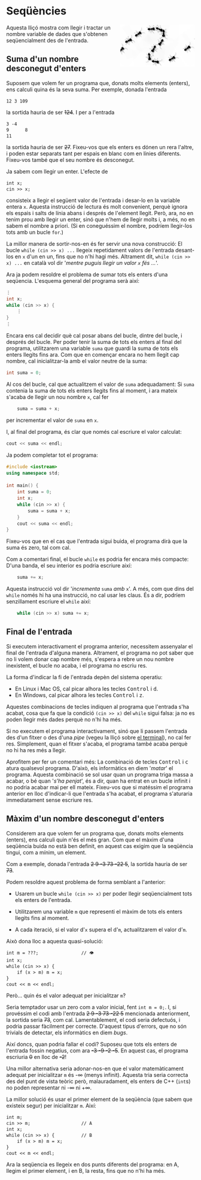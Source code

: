 # Seqüències

<img src='././sequencies.png' style='height: 8em; float: right; margin: 0 0 1em 1em;'/>

Aquesta lliçó mostra com llegir i tractar un nombre variable de dades
que s'obtenen seqüencialment des de l'entrada.

## Suma d'un nombre desconegut d'enters

Suposem que volem fer un programa que, donats molts elements (enters),
ens calculi quina és la seva suma. Per exemple, donada l'entrada

```c++text
12 3 109
```

la sortida hauria de ser ~~124~~. I per a l'entrada

```c++text
3 -4
9      8
11
```

la sortida hauria de ser ~~27~~.
Fixeu-vos que els enters es dónen un rera l'altre,
i poden estar separats tant per espais en blanc
com en línies diferents.
Fixeu-vos també que el seu nombre és desconegut.

Ja sabem com llegir un enter. L'efecte de

```c++c++
int x;
cin >> x;
```

consisteix a llegir el següent valor de l'entrada
i desar-lo en la variable entera `x`.
Aquesta instrucció de lectura és molt convenient,
perquè ignora els espais i salts de línia
abans i després de l'element llegit.
Però, ara, no en tenim prou amb llegir un enter,
sinó que n'hem de llegir molts i, a més,
no en sabem el nombre a priori.
(Si en coneguéssim el nombre, podríem llegir-los tots amb un bucle `for`.)

La millor manera de sortir-nos-en és fer servir una nova construcció:
El bucle `while (cin >> x) ...`
llegeix repetidament valors de l'entrada desant-los en `x` d'un en un,
fins que no n'hi hagi més.
Altrament dit, `while (cin >> x) ...` en català vol dir
'_mentre puguis llegir un valor `x` fés ..._'.

Ara ja podem resoldre el problema de sumar tots els enters d'una seqüencia.
L'esquema general del programa serà així:

```c++
⋮
int x;
while (cin >> x) {
    ⋮
}
⋮
```

Encara ens cal decidir què cal posar abans del bucle, dintre del bucle,
i després del bucle.
Per poder tenir la suma de tots els enters al final del programa,
utilitzarem una variable `suma`
que guardi la suma de tots els enters llegits fins ara.
Com que en començar encara no hem llegit cap nombre,
cal inicialitzar-la amb el valor neutre de la suma:

```c++
int suma = 0;
```

Al cos del bucle, cal que actualitzem el valor de `suma` adequadament:
Si `suma` contenia la suma de tots els enters llegits fins al moment,
i ara mateix s'acaba de llegir un nou nombre `x`,
cal fer

```c++
    suma = suma + x;
```

per incrementar el valor de `suma` en `x`.

I, al final del programa,
és clar que només cal escriure el valor calculat:

```c++
cout << suma << endl;
```

Ja podem completar tot el programa:

```c++
#include <iostream>
using namespace std;

int main() {
    int suma = 0;
    int x;
    while (cin >> x) {
        suma = suma + x;
    }
    cout << suma << endl;
}
```

Fixeu-vos que en el cas que l'entrada sigui buida, el programa dirà
que la suma és zero, tal com cal.

Com a comentari final, el bucle `while` es podria fer encara més compacte:
D'una banda, el seu interior es podria escriure així:

```c++
    suma += x;
```

Aquesta instrucció vol dir '_incrementa_ `suma` _amb_ `x`'.
A més, com que dins del `while` només hi ha una instrucció,
no cal usar les claus.
És a dir, podríem senzillament escriure el `while` així:

```c++
    while (cin >> x) suma += x;
```

## Final de l'entrada

Si executem interactivament el programa anterior,
necessitem assenyalar el final de l'entrada d'alguna manera.
Altrament, el programa no pot saber que no li volem donar cap nombre més,
s'espera a rebre un nou nombre inexistent,
el bucle no acaba,
i el programa no escriu res.

La forma d'indicar la fi de l'entrada depèn del sistema operatiu:

-   En Linux i Mac OS, cal picar alhora les tecles <kbd>Control</kbd> i <kbd>d</kbd>.
-   En Windows, cal picar alhora les tecles <kbd>Control</kbd> i <kbd>z</kbd>.

Aquestes combinacions de tecles
indiquen al programa que l'entrada s'ha acabat,
cosa que fa que la condició `(cin >> x)` del `while` sigui falsa:
ja no es poden llegir més dades perquè no n'hi ha més.

Si no executem el programa interactivament,
sinó que li passem l'entrada des d'un fitxer o des d'una _pipe_
(vegeu la lliçó sobre [el terminal](/terminal/index.html)),
no cal fer res.
Simplement, quan el fitxer s'acaba,
el programa també acaba perquè no hi ha res més a llegir.

Aprofitem per fer un comentari més: La combinació de tecles
<kbd>Control</kbd> i <kbd>c</kbd>
atura qualsevol programa.
D'això, els informàtics en diem '_matar_' el programa.
Aquesta combinació se sol usar quan un programa triga massa a acabar,
o bé quan '_s'ha penjat_',
és a dir, quan ha entrat en un bucle infinit
i no podria acabar mai per ell mateix.
Fixeu-vos que si matéssim el programa anterior
en lloc d'indicar-li que l'entrada s'ha acabat,
el programa s'aturaria immediatament sense escriure res.

## Màxim d'un nombre desconegut d'enters

Considerem ara que volem fer un programa que, donats molts elements (enters),
ens calculi quin n'és el més gran.
Com que el màxim d'una seqüència buida no està ben definit,
en aquest cas exigim que la seqüència tingui, com a mínim, un element.

Com a exemple, donada l'entrada ~~2 9 -3 73 -22 5~~, la sortida hauria de ser
~~73~~.

Podem resoldre aquest problema de forma semblant a l'anterior:

-   Usarem un bucle `while (cin >> x)` per poder llegir seqüencialment
    tots els enters de l'entrada.

-   Utilitzarem una variable `m` que representi el
    màxim de tots els enters llegits fins al moment.

-   A cada iteració, si el valor d'`x` supera el d'`m`, actualitzarem
    el valor d'`m`.

Això dona lloc a aquesta quasi-solució:

```c++c++
int m = ???;                // 👁
int x;
while (cin >> x) {
    if (x > m) m = x;
}
cout << m << endl;
```

Però... quin és el valor adequat per inicialitzar `m`?

Seria temptador usar un zero com a valor inicial,
fent `int m = 0;`.
I, si provéssim el codi amb l'entrada ~~2 9 -3 73 -22 5~~ mencionada anteriorment,
la sortida seria ~~73~~, com cal.
Lamentablement, el codi seria defectuós,
i podria passar fàcilment per correcte.
D'aquest tipus d'errors, que no són trivials de detectar,
els informàtics en diem _bugs_.

Així doncs, quan podria fallar el codi?
Suposeu que tots els enters de l'entrada fossin negatius,
com ara ~~-3 -9 -2 -5~~.
En aquest cas, el programa escriuria ~~0~~ en lloc de ~~-2~~!

Una millor alternativa seria adonar-nos-en
que el valor matemàticament adequat per inicialitzar `m` és -∞ (menys infinit).
Aquesta tria seria correcta des del punt de vista teòric però,
malauradament, els enters de C++ (`int`s) no poden representar ni -∞ ni +∞.

La millor solució és usar el primer element de la seqüència
(que sabem que existeix segur)
per inicialitzar `m`. Així:

```c++c++
int m;
cin >> m;                   // A
int x;
while (cin >> x) {          // B
    if (x > m) m = x;
}
cout << m << endl;
```

Ara la seqüencia es llegeix en dos punts diferents del programa:
en A, llegim el primer element,
i en B, la resta, fins que no n'hi ha més.

<Autors autors="jpetit roura"/>
